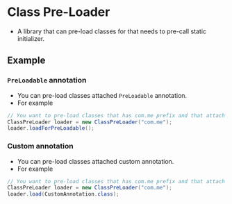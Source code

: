 # Class Pre-Loader
- A library that can pre-load classes for that needs to pre-call static initializer.

## Example
### `PreLoadable` annotation
- You can pre-load classes attached `PreLoadable` annotation.
- For example
```java
// You want to pre-load classes that has com.me prefix and that attach PreLoadable annotation
ClassPreLoader loader = new ClassPreLoader("com.me");
loader.loadForPreLoadable();
```

### Custom annotation
- You can pre-load classes attached custom annotation.
- For example
```java
// You want to pre-load classes that has com.me prefix and that attach custom annotation.  
ClassPreLoader loader = new ClassPreLoader("com.me");
loader.load(CustomAnnotation.class);
```